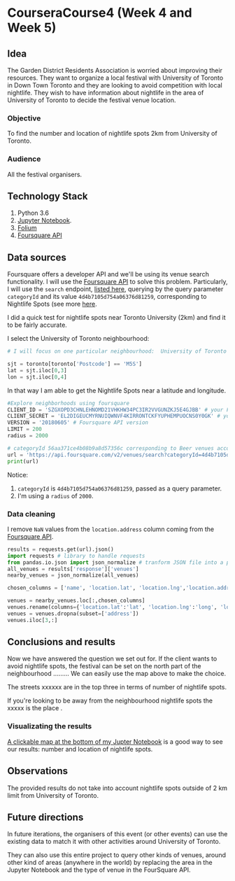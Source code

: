 # CourseraCourse4 (Week 4 and Week 5)

## Idea
The Garden District Residents Association is worried about improving their resources. They want to organize a local festival with University of Toronto in Down Town Toronto and they are looking to avoid competition with local nightlife. They wish to have information about nightlife in the area of University of Toronto to decide the festival venue location. 

### Objective
To find the number and location of nightlife spots 2km from University of Toronto.

### Audience
All the festival organisers.


## Technology Stack 

1. Python 3.6
2. [Jupyter Notebook](https://jupyter.org/).
3. [Folium](https://github.com/python-visualization/folium)
4. [Foursquare API](https://developer.foursquare.com/)

## Data sources
Foursquare offers a developer API and we'll be using its venue search functionality. I will use the [Foursquare API](https://developer.foursquare.com/) to solve this problem. Particularly, I will use the `search` endpoint, [listed here](https://developer.foursquare.com/docs/api-reference/venues/search/), querying by the query parameter `categoryId` and its value `4d4b7105d754a06376d81259`, corresponding to Nightlife Spots (see more [here](https://developer.foursquare.com/docs/build-with-foursquare/categories/).

I did a quick test for nightlife spots near Toronto University (2km) and find it to be fairly accurate.

I select the University of Toronto neighbourhood:

```python
# I will focus on one particular neighbourhood:  University of Toronto

sjt = toronto[toronto['Postcode'] == 'M5S']
lat = sjt.iloc[0,3]
lon = sjt.iloc[0,4]
```
In that way I am able to get the Nightlife Spots near a latitude and longitude.

```python
#Explore neighborhoods using foursquare
CLIENT_ID = 'SZGXOPD3CHNLEHNOMD21VHKHW34PC3IR2VVGUNZKJ5E4GJBB' # your Foursquare ID
CLIENT_SECRET = 'EL2DIGEUCMYRNUIQWNVF4KIRRONTCKFYUPHEMPUOCNS0Y0GK' # your Foursquare Secret
VERSION = '20180605' # Foursquare API version
LIMIT = 200
radius = 2000

# categoryId 56aa371ce4b08b9a8d57356c corresponding to Beer venues according to Foursquare API
url = 'https://api.foursquare.com/v2/venues/search?categoryId=4d4b7105d754a06376d81259&client_id={}&client_secret={}&ll={},{}&v={}&radius={}&limit={}'.format(CLIENT_ID, CLIENT_SECRET, lat, lon, VERSION, radius, LIMIT)
print(url)
```

Notice:
 1. `categoryId` is `4d4b7105d754a06376d81259`, passed as a query parameter.
 2. I'm using a `radius` of `2000`.

### Data cleaning

I remove `NaN` values from the `location.address` column coming from the [Foursquare API](https://developer.foursquare.com/).

```python
results = requests.get(url).json()
import requests # library to handle requests
from pandas.io.json import json_normalize # tranform JSON file into a pandas dataframe
all_venues = results['response']['venues']
nearby_venues = json_normalize(all_venues)

chosen_columns = ['name', 'location.lat', 'location.lng','location.address']

venues = nearby_venues.loc[:,chosen_columns]
venues.rename(columns={'location.lat':'lat', 'location.lng':'long', 'location.address':'address'}, inplace=True)
venues = venues.dropna(subset=['address'])
venues.iloc[3,:]
```

## Conclusions and results
Now we have answered the question we set out for. If the client  wants to avoid nightlife spots, the festival can be set on the north part of the neighbourhood ......... We can easily use the map above to make the choice.

The streets xxxxxx are in the top three in terms of number of nightlife spots. 

If you're looking to be away from the neighbourhood nightlife spots the xxxxx is the place . 

### Visualizating the results
[A clickable map at the bottom of my Jupter Notebook](https://dataplatform.cloud.ibm.com/analytics/notebooks/v2/394d3b27-605e-485e-a6cb-1cdd8f36cd04/view?access_token=629fc1d44403006657f3695949206b9c65433ef488c06f12e929f5eda717c2fb) is a good way to see our results: number and location of nightlife spots.

## Observations
The provided results do not take into account nightlife spots outside of 2 km limit from University of Toronto.

## Future directions

In future iterations, the organisers of this event (or other events) can use the existing data to match it with other activities around University of Toronto.

They can also use this entire project to query other kinds of venues, around other kind of areas (anywhere in the world) by replacing the area in the Jupyter Notebook and the type of venue in the FourSquare API.


